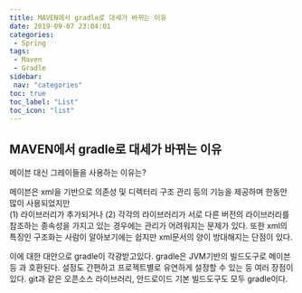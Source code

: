```yaml
---
title: MAVEN에서 gradle로 대세가 바뀌는 이유
date: 2019-09-07 23:04:01
categories: 
 - Spring
tags: 
 - Maven
 - Gradle
sidebar:
 nav: "categories"
toc: true
toc_label: "List"
toc_icon: "list"
---
```

## MAVEN에서 gradle로 대세가 바뀌는 이유
메이븐 대신 그레이들을 사용하는 이유는?

메이븐은 xml을 기반으로 의존성 및 디렉터리 구조 관리 등의 기능을 제공하며 한동안 많이 사용되었지만  
(1) 라이브러리가 추가되거나 (2) 각각의 라이브러리가 서로 다른 버전의 라이브러리를 참조하는 종속성을 가지고 있는 경우에는 관리가 어려워지는 문제가 있다.
또한 xml의 특징인 구조화는 사람이 알아보기에는 쉽지만 xml문서의 양이 방대해지는 단점이 있다.

이에 대한 대안으로 gradle이 각광받고있다. gradle은 JVM기반의 빌드도구로 메이븐 등 과 호환된다. 설정도 간편하고 프로젝트별로 유연하게 설정할 수 있는 등 여러 장점이 있다.
git과 같은 오픈소스 라이브러리, 안드로이드 기본 빌드도구도 모두 gradle이다.
